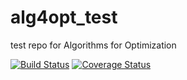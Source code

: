 # alg4opt_test
test repo for Algorithms for Optimization

[![Build Status](https://travis-ci.org/tawheeler/alg4opt_test.jl.svg?branch=master)](https://travis-ci.org/tawheeler/alg4opt_test.jl)
[![Coverage Status](https://coveralls.io/repos/tawheeler/alg4opt_test.jl/badge.svg)](https://coveralls.io/r/tawheeler/alg4opt_test.jl)
